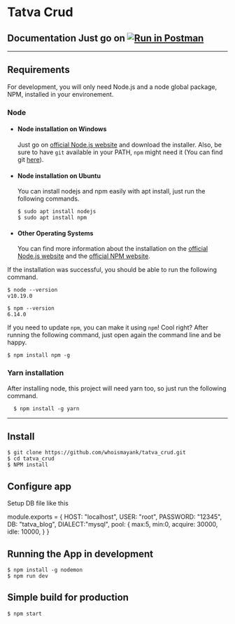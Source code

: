 # Tatva Crud

## Documentation   Just go on [![Run in Postman](https://run.pstmn.io/button.svg)](https://www.getpostman.com/collections/272118d941c880a2059f)


---
## Requirements

For development, you will only need Node.js and a node global package, NPM, installed in your environement.

### Node
- #### Node installation on Windows

  Just go on [official Node.js website](https://nodejs.org/) and download the installer.
Also, be sure to have `git` available in your PATH, `npm` might need it (You can find git [here](https://git-scm.com/)).

- #### Node installation on Ubuntu

  You can install nodejs and npm easily with apt install, just run the following commands.

      $ sudo apt install nodejs
      $ sudo apt install npm

- #### Other Operating Systems
  You can find more information about the installation on the [official Node.js website](https://nodejs.org/) and the [official NPM website](https://npmjs.org/).

If the installation was successful, you should be able to run the following command.

    $ node --version
    v10.19.0

    $ npm --version
    6.14.0

If you need to update `npm`, you can make it using `npm`! Cool right? After running the following command, just open again the command line and be happy.

    $ npm install npm -g

###
### Yarn installation
  After installing node, this project will need yarn too, so just run the following command.

      $ npm install -g yarn

---

## Install

    $ git clone https://github.com/whoismayank/tatva_crud.git
    $ cd tatva_crud
    $ NPM install

## Configure app
Setup DB file like this

module.exports = {
    HOST: "localhost",
    USER: "root",
    PASSWORD: "12345",
    DB: "tatva_blog",
    DIALECT:"mysql",
    pool: {
        max:5,
        min:0,
        acquire: 30000,
        idle: 10000,
    }
}




## Running the App in development
    $ npm install -g nodemon
    $ npm run dev
    
## Simple build for production

    $ npm start

